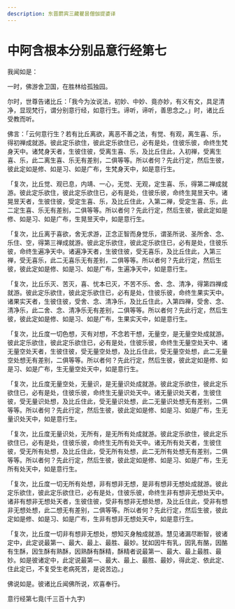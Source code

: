 ```yaml
---
description: 东晋罽宾三藏瞿昙僧伽提婆译
---
```


# 中阿含根本分别品意行经第七

我闻如是：

一时，佛游舍卫国，在胜林给孤独园。

尔时，世尊告诸比丘：「我今为汝说法，初妙、中妙、竟亦妙，有义有文，具足清净，显现梵行，谓分别意行经，如意行生。谛听，谛听，善思念之。」时，诸比丘受教而听。

佛言：「云何意行生？若有比丘离欲，离恶不善之法，有觉、有观，离生喜、乐，得初禅成就游。彼此定乐欲住，彼此定乐欲住已，必有是处，住彼乐彼，命终生梵身天中。诸梵身天者，生彼住彼，受离生喜、乐，及比丘住此，入初禅，受离生喜、乐，此二离生喜、乐无有差别，二俱等等。所以者何？先此行定，然后生彼，彼此定如是修、如是习、如是广布，生梵身天中，如是意行生。

「复次，比丘觉、观已息，内靖、一心，无觉、无观，定生喜、乐，得第二禅成就游。彼此定乐欲住，彼此定乐欲住已，必有是处，住彼乐彼，命终生晃昱天中。诸晃昱天者，生彼住彼，受定生喜、乐，及比丘住此，入第二禅，受定生喜、乐，此二定生喜、乐无有差别，二俱等等。所以者何？先此行定，然后生彼，彼此定如是修、如是习、如是广布，生晃昱天中，如是意行生。

「复次，比丘离于喜欲，舍无求游，正念正智而身觉乐，谓圣所说、圣所舍、念、乐住、空，得第三禅成就游。彼此定乐欲住，彼此定乐欲住已，必有是处，住彼乐彼，命终生遍净天中。诸遍净天者，生彼住彼，受无喜乐，及比丘住此，入第三禅，受无喜乐，此二无喜乐无有差别，二俱等等。所以者何？先此行定，然后生彼，彼此定如是修、如是习、如是广布，生遍净天中，如是意行生。

「复次，比丘乐灭、苦灭，喜、忧本已灭，不苦不乐、舍、念、清净，得第四禅成就游。彼此定乐欲住，彼此定乐欲住已，必有是处，住彼乐彼，命终生果实天中。诸果实天者，生彼住彼，受舍、念、清净乐，及比丘住此，入第四禅，受舍、念、清净乐，此二舍、念、清净乐无有差别，二俱等等。所以者何？先此行定，然后生彼，彼此定如是修、如是习、如是广布，生果实天中，如是意行生。

「复次，比丘度一切色想，灭有对想，不念若干想，无量空，是无量空处成就游。彼此定乐欲住，彼此定乐欲住已，必有是处，住彼乐彼，命终生无量空处天中、诸无量空处天者，生彼住彼，受无量空处想，及比丘住此，受无量空处想，此二无量空处想无有差别，二俱等等。所以者何？先此行定，然后生彼，彼此定如是修、如是习、如是广布，生无量空处天中，如是意行生。

「复次，比丘度无量空处，无量识，是无量识处成就游。彼此定乐欲住，彼此定乐欲住已，必有是处，住彼乐彼，命终生无量识处天中。诸无量识处天者，生彼住彼，受无量识处想，及比丘住此，受无量识处想，此二无量识处想无有差别，二俱等等。所以者何？先此行定，然后生彼，彼此定如是修、如是习、如是广布，生无量识处天中，如是意行生。

「复次，比丘度无量识处，无所有，是无所有处成就游。彼此定乐欲住，彼此定乐欲住已，必有是处，住彼乐彼，命终生无所有处天中。诸无所有处天者，生彼住彼，受无所有处想，及比丘住此，受无所有处想，此二无所有处想无有差别，二俱等等。所以者何？先此行定，然后生彼，彼此定如是修、如是习、如是广布，生无所有处天中，如是意行生。

「复次，比丘度一切无所有处想，非有想非无想，是非有想非无想处成就游。彼此定乐欲住，彼此定乐欲住已，必有是处，住彼乐彼，命终生非有想非无想处天中。诸非有想非无想处天者，生彼住彼，受非有想非无想处想，及比丘住此，受非有想非无想处想，此二想无有差别，二俱等等。所以者何？先此行定，然后生彼，彼此定如是修、如是习、如是广布，生非有想非无想处天中，如是意行生。

「复次，比丘度一切非有想非无想处，想知灭身触成就游。慧见诸漏尽断智，彼诸定中，此定说最第一、最大、最上、最胜、最妙。犹如因牛有乳，因乳有酪，因酪有生酥，因生酥有熟酥，因熟酥有酥精，酥精者说最第一、最大、最上最胜、最妙。如是彼诸定中，此定说最第一、最大、最上、最胜、最妙，得此定、依此定、住此定已，不复受生老病死苦，是说苦边。」

佛说如是。彼诸比丘闻佛所说，欢喜奉行。

意行经第七竟(千三百十九字)
